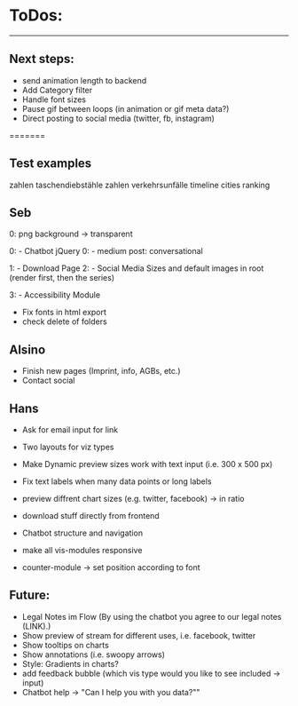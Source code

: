 # ToDos:
---

## Next steps:
- send animation length to backend
- Add Category filter
- Handle font sizes
- Pause gif between loops (in animation or gif meta data?)
- Direct posting to social media (twitter, fb, instagram)

=======

## Test examples 
zahlen taschendiebstähle
zahlen verkehrsunfälle
timeline
cities ranking


## Seb
0: png background -> transparent

0: - Chatbot jQuery
0: - medium post: conversational

1: - Download Page
2: - Social Media Sizes and default images in root (render first, then the series)

3: - Accessibility Module

- Fix fonts in html export
- check delete of folders

## Alsino
- Finish new pages (Imprint, info, AGBs, etc.)
- Contact social

## Hans
- Ask for email input for link
- Two layouts for viz types
- Make Dynamic preview sizes work with text input (i.e. 300 x 500 px)
- Fix text labels when many data points or long labels
- preview diffrent chart sizes (e.g. twitter, facebook) -> in ratio
- download stuff directly from frontend
- Chatbot structure and navigation

- make all vis-modules responsive
- counter-module -> set position according to font

## Future:
- Legal Notes im Flow (By using the chatbot you agree to our legal notes (LINK).)
- Show preview of stream for different uses, i.e. facebook, twitter 
- Show tooltips on charts
- Show annotations (i.e. swoopy arrows)
- Style: Gradients in charts?
- add feedback bubble (which vis type would you like to see included -> input)
- Chatbot help -> "Can I help you with you data?""
